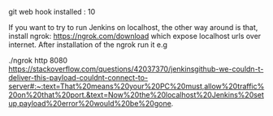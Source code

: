 git web hook
installed :
10

If you want to try to run Jenkins on localhost, the other way around is that, install ngrok: https://ngrok.com/download which expose localhost urls over internet. After installation of the ngrok run it e.g

./ngrok http 8080
https://stackoverflow.com/questions/42037370/jenkinsgithub-we-couldn-t-deliver-this-payload-couldnt-connect-to-server#:~:text=That%20means%20your%20PC%20must,allow%20traffic%20on%20that%20port.&text=Now%20the%20localhost%20Jenkins%20setup,payload%20error%20would%20be%20gone.

